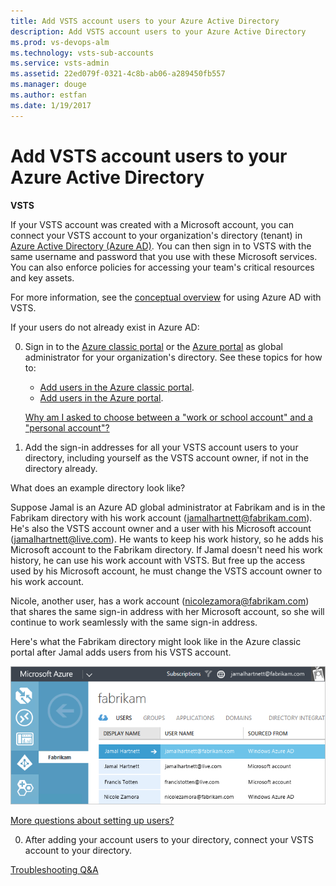 ```yaml
---
title: Add VSTS account users to your Azure Active Directory
description: Add VSTS account users to your Azure Active Directory
ms.prod: vs-devops-alm
ms.technology: vsts-sub-accounts
ms.service: vsts-admin
ms.assetid: 22ed079f-0321-4c8b-ab06-a289450fb557
ms.manager: douge
ms.author: estfan
ms.date: 1/19/2017
---
```


<a name="SetUpCurrentUsers"></a>
#  Add VSTS account users to your Azure Active Directory

**VSTS**

If your VSTS account was created with a Microsoft account, 
you can connect your VSTS account to your 
organization's directory (tenant) in 
[Azure Active Directory (Azure AD)](https://azure.microsoft.com/en-us/documentation/articles/active-directory-whatis/). 
You can then sign in to VSTS with the same username 
and password that you use with these Microsoft services. 
You can also enforce policies for accessing 
your team's critical resources and key assets.

For more information, see the [conceptual overview](access-with-azure-ad.md) for using Azure AD with VSTS.

If your users do not already exist in Azure AD:

0.  Sign in to the [Azure classic portal](https://manage.windowsazure.com/) 
or the [Azure portal](https://portal.azure.com) 
as global administrator for your organization's directory. 
See these topics for how to:

	*	[Add users in the Azure classic portal](https://docs.microsoft.com/en-us/azure/active-directory/active-directory-create-users).
	*	[Add users in the Azure portal](https://docs.microsoft.com/en-us/azure/active-directory/active-directory-users-create-azure-portal).

	[Why am I asked to choose between a "work or school account" and a "personal account"?](faq-azure-access.md#ChooseOrgAcctMSAcct)

0.	Add the sign-in addresses for all your VSTS account users to your directory, 
including yourself as the VSTS account owner, if not in the directory already. 

  What does an example directory look like?
  
  Suppose Jamal is an Azure AD global administrator at Fabrikam and is in the Fabrikam directory with his 
  work account (jamalhartnett@fabrikam.com). He's also the VSTS account owner and a user with his Microsoft 
  account (jamalhartnett@live.com). He wants to keep his work history, so he adds his Microsoft account to the 
  Fabrikam directory.  If Jamal doesn't need his work history, he can use his work account with VSTS. But 
  free up the access used by his Microsoft account, he must change the VSTS account owner to his work account. 

  Nicole, another user, has a work account (nicolezamora@fabrikam.com) that shares the same sign-in address with her 
  Microsoft account, so she will continue to work seamlessly with the same sign-in address.

  Here's what the Fabrikam directory might look like in the Azure classic portal after Jamal adds users from his 
  VSTS account.
    
  ![Directory after adding users](_img/manage-work-access/azureaddmembers3.png)

  [More questions about setting up users?](faq-azure-access.md#faq-users)

0.  After adding your account users to your directory, 
connect your VSTS account to your directory. 


[Troubleshooting Q&A](faq-azure-access.md)
